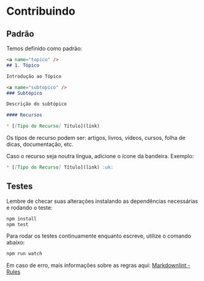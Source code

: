 # Contribuindo

## Padrão

Temos definido como padrão:

```md
<a name="topico" />
## 1. Tópico

Introdução ao Tópico

<a name="subtopico" />
### Subtópico

Descrição do subtópico

#### Recursos

* [[Tipo do Recurso] Título](link)

```

Os tipos de recurso podem ser: artigos, livros, vídeos, cursos, folha de dicas,
documentação, etc.

Caso o recurso seja noutra língua, adicione o ícone da bandeira. Exemplo:

```md
* [[Tipo do Recurso] Título](link) :uk:
```

## Testes

Lembre de checar suas alterações instalando as dependências necessárias e
rodando o teste:

```sh
npm install
npm test
```

Para rodar os testes continuamente enquanto escreve, utilize o comando abaixo:

```sh
npm run watch
```

Em caso de erro, mais informações sobre as regras aqui:
[Markdownlint - Rules](https://github.com/mivok/markdownlint/blob/master/docs/RULES.md)
